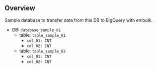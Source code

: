 ## Overview
Sample database to transfer data from this DB to BigQuery with embulk.

* DB: `database_sample_01`
    * table: `table_sample_01`
        * `col_01: INT`
        * `col_02: INT`
    * table: `table_sample_02`
        * `col_01: INT`
        * `col_02: INT`
